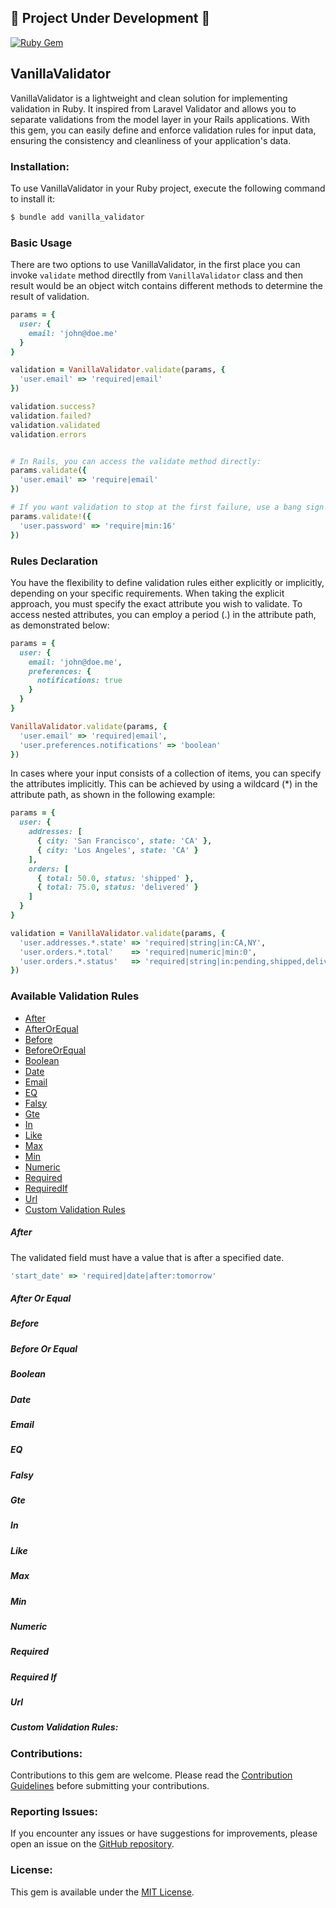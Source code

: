 ## 🚧 Project Under Development 🚧

[![Ruby Gem](https://github.com/leurias/vanilla_validator/actions/workflows/gem-push.yml/badge.svg?branch=main)](https://github.com/leurias/vanilla_validator/actions/workflows/gem-push.yml)

## VanillaValidator

VanillaValidator is a lightweight and clean solution for implementing validation in Ruby. It inspired from Laravel Validator and allows you to separate validations from the model layer in your Rails applications. With this gem, you can easily define and enforce validation rules for input data, ensuring the consistency and cleanliness of your application's data.

### Installation:
To use VanillaValidator in your Ruby project, execute the following command to install it:

```ruby
$ bundle add vanilla_validator
```

### Basic Usage
There are two options to use VanillaValidator, in the first place you can invoke `validate` method directlly from `VanillaValidator` class and then result would be an object witch contains different methods to determine the result of validation.

```ruby
params = {
  user: {
    email: 'john@doe.me'
  }
}

validation = VanillaValidator.validate(params, {
  'user.email' => 'required|email'
})

validation.success?
validation.failed?
validation.validated
validation.errors


# In Rails, you can access the validate method directly:
params.validate({
  'user.email' => 'require|email'
})

# If you want validation to stop at the first failure, use a bang sign (!) after 'validate':
params.validate!({
  'user.password' => 'require|min:16'
})
```

### Rules Declaration
You have the flexibility to define validation rules either explicitly or implicitly, depending on your specific requirements. When taking the explicit approach, you must specify the exact attribute you wish to validate. To access nested attributes, you can employ a period (.) in the attribute path, as demonstrated below:

```ruby
params = {
  user: {
    email: 'john@doe.me',
    preferences: {
      notifications: true
    }
  }
}

VanillaValidator.validate(params, {
  'user.email' => 'required|email',
  'user.preferences.notifications' => 'boolean'
})
```

In cases where your input consists of a collection of items, you can specify the attributes implicitly. This can be achieved by using a wildcard (\*) in the attribute path, as shown in the following example:

```ruby
params = {
  user: {
    addresses: [
      { city: 'San Francisco', state: 'CA' },
      { city: 'Los Angeles', state: 'CA' }
    ],
    orders: [
      { total: 50.0, status: 'shipped' },
      { total: 75.0, status: 'delivered' }
    ]
  }
}

validation = VanillaValidator.validate(params, {
  'user.addresses.*.state' => 'required|string|in:CA,NY',
  'user.orders.*.total'    => 'required|numeric|min:0',
  'user.orders.*.status'   => 'required|string|in:pending,shipped,delivered'
})
```

### Available Validation Rules
- [After](#after)
- [AfterOrEqual](#after_or_equal)
- [Before](#before)
- [BeforeOrEqual](#before_or_equal)
- [Boolean](#boolean)
- [Date](#date)
- [Email](#email)
- [EQ](#eq)
- [Falsy](#falsy)
- [Gte](#gte)
- [In](#in)
- [Like](#like)
- [Max](#max)
- [Min](#min)
- [Numeric](#numeric)
- [Required](#required)
- [RequiredIf](#required_if)
- [Url](#url)
- [Custom Validation Rules](#custom_validation_rules)

##### After
The validated field must have a value that is after a specified date.

```ruby
'start_date' => 'required|date|after:tomorrow'
```

##### After Or Equal

##### Before

##### Before Or Equal

##### Boolean

##### Date

##### Email

##### EQ

##### Falsy

##### Gte

##### In

##### Like

##### Max

##### Min

##### Numeric

##### Required

##### Required If

##### Url

##### Custom Validation Rules:

### Contributions:
Contributions to this gem are welcome. Please read the [Contribution Guidelines](link-to-contributing) before submitting your contributions.

### Reporting Issues:
If you encounter any issues or have suggestions for improvements, please open an issue on the [GitHub repository](link-to-issues).

### License:
This gem is available under the [MIT License](https://choosealicense.com/licenses/mit/).
